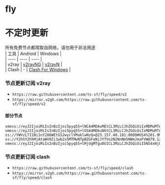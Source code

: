 # fly
# 不定时更新
所有免费节点都爬取自网络，请勿用于非法用途  
|  工具  | Android  | Windows  |  
|  ----  | ----   | ----  |  
| v2ray  | [v2rayNG](https://github.com/2dust/v2rayNG/releases) | [v2rayN](https://github.com/2dust/v2rayN/releases) |  
| Clash  | - | [Clash For Windows](https://github.com/2dust/clashN/releases) | 
  
### 节点更新订阅  v2ray
- `https://raw.githubusercontent.com/ts-sf/fly/speed/v2`  
- `https://mirror.v2gh.com/https://raw.githubusercontent.com/ts-sf/fly/speed/v2`  

#### 部分节点  
``` 
vmess://eyJ2IjoiMiIsInBzIjoi5pyq55+lNCA4MDAuMEtCL3MiLCJhZGQiOiIxMDMuMTA2LjIyOS4xMzIiLCJwb3J0IjoiMzgyMzMiLCJpZCI6IjUzN2ExOTljLWMxZjEtNGI2Yi1hN2RkLWNkMDBlYjFiYWJmYyIsImFpZCI6IjAiLCJzY3kiOiJhdXRvIiwibmV0IjoidGNwIiwidHlwZSI6Im5vbmUiLCJob3N0IjoiIiwicGF0aCI6IiIsInRscyI6IiIsInNuaSI6IiIsInRlc3RfbmFtZSI6IjQifQ==
vmess://eyJ2IjoiMiIsInBzIjoi5pyq55+lOSA4MDkuNktCL3MiLCJhZGQiOiIxMDMuMTA2LjIyOS4yMzgiLCJwb3J0IjoiNTA2NDQiLCJpZCI6ImYwZDkwNjg1LTc1OTktNDg1Yy05NDRiLWYzNmI0OGQyZjg4ZSIsImFpZCI6IjAiLCJzY3kiOiJhdXRvIiwibmV0IjoidGNwIiwidHlwZSI6Im5vbmUiLCJob3N0IjoiIiwicGF0aCI6IiIsInRscyI6IiIsInNuaSI6IiIsInRlc3RfbmFtZSI6IjkifQ==
ss://YWVzLTI1Ni1nY206WEtGS2wyclVMaklwNzQ=@23.157.40.101:8009#US4%201.9MB%2Fs
ss://Y2hhY2hhMjAtaWV0Zi1wb2x5MTMwNTpBZGFaNjJYTVo2N2NnNm5NWmJmaFVW@78.129.140.11:443#%E6%9C%AA%E7%9F%A524%205.7MB%2Fs
vmess://eyJ2IjoiMiIsInBzIjoi5pyq55+lMjUgMTguOU1CL3MiLCJhZGQiOiI5NS4xNjQuMzguNiIsInBvcnQiOiIyMTkzOCIsImlkIjoiNTgzYmViZWYtM2UwYi00Yzg1LWJhODAtMzllMDdjZTM1YWQ5IiwiYWlkIjoiMCIsInNjeSI6ImF1dG8iLCJuZXQiOiJ0Y3AiLCJ0eXBlIjoibm9uZSIsImhvc3QiOiIiLCJwYXRoIjoiIiwidGxzIjoiIiwic25pIjoiIiwidGVzdF9uYW1lIjoiMjUifQ==
```
### 节点更新订阅  clash
- `https://raw.githubusercontent.com/ts-sf/fly/speed/clash`  
- `https://mirror.v2gh.com/https://raw.githubusercontent.com/ts-sf/fly/speed/clash`  


